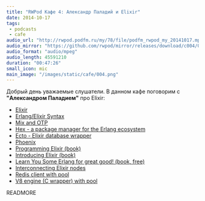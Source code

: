 ```yaml
---
title: "RWPod Кафе 4: Александр Паладий и Elixir"
date: 2014-10-17
tags:
 - podcasts
 - cafe
audio_url: "http://rwpod.podfm.ru/my/78/file/podfm_rwpod_my_20141017.mp3"
audio_mirror: "https://github.com/rwpod/mirror/releases/download/c004/004.mp3"
audio_format: "audio/mpeg"
audio_length: 45591210
duration: "00:47:26"
small_icon: mic
main_image: "/images/static/cafe/004.png"
---
```


Добрый день уважаемые слушатели. В данном кафе поговорим c **"Александром Паладием"** про Elixir:

 - [Elixir](http://elixir-lang.org/)
 - [Erlang/Elixir Syntax](http://elixir-lang.org/crash-course.html)
 - [Mix and OTP](http://elixir-lang.org/getting_started/mix_otp/1.html)
 - [Hex - a package manager for the Erlang ecosystem](https://hex.pm/)
 - [Ecto - Elixir database wrapper](https://github.com/elixir-lang/ecto)
 - [Phoenix](https://github.com/phoenixframework/phoenix)
 - [Programming Elixir (book)](https://pragprog.com/book/elixir/programming-elixir)
 - [Introducing Elixir (book)](http://shop.oreilly.com/product/0636920030584.do)
 - [Learn You Some Erlang for great good! (book, free)](http://learnyousomeerlang.com/content)
 - [Interconnecting Elixir nodes](http://railsware.com/blog/2014/03/26/interconnecting-elixir-nodes/)
 - [Redis client with pool](https://github.com/le0pard/redis_pool)
 - [V8 engine (C wrapper) with pool](https://github.com/le0pard/redis_pool)


READMORE

